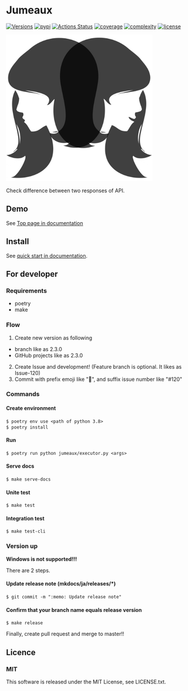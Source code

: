 Jumeaux
=======

[![Versions](https://img.shields.io/pypi/pyversions/jumeaux.svg)](https://pypi.org/project/jumeaux/)
[![pypi](https://img.shields.io/pypi/v/jumeaux.svg)](https://pypi.org/project/jumeaux/)
[![Actions Status](https://github.com/tadashi-aikawa/jumeaux/workflows/Tests/badge.svg)](https://github.com/tadashi-aikawa/jumeaux/actions)
[![coverage](https://codeclimate.com/github/tadashi-aikawa/jumeaux/badges/coverage.svg)](https://codeclimate.com/github/tadashi-aikawa/jumeaux/coverage)
[![complexity](https://codeclimate.com/github/tadashi-aikawa/jumeaux/badges/gpa.svg)](https://codeclimate.com/github/tadashi-aikawa/jumeaux)
[![license](https://img.shields.io/github/license/mashape/apistatus.svg)](https://github.com/tadashi-aikawa/jumeaux/blob/master/LICENSE)

<img src="https://github.com/tadashi-aikawa/jumeaux/blob/master/logo.png?raw=true" width=400 height=400 />

Check difference between two responses of API.


Demo
----

See [Top page in documentation](https://tadashi-aikawa.github.io/jumeaux/)


Install
-------

See [quick start in documentation](https://tadashi-aikawa.github.io/jumeaux/ja/getstarted/quickstart/).


For developer
-------------

### Requirements

* poetry
* make

### Flow

1. Create new version as following
  * branch like as 2.3.0
  * GitHub projects like as 2.3.0
2. Create Issue and development! (Feature branch is optional. It likes as Issue-120)
3. Commit with prefix emoji like ":memo:", and suffix issue number like "#120"


### Commands

#### Create environment

```
$ poetry env use <path of python 3.8>
$ poetry install
```

#### Run

```
$ poetry run python jumeaux/executor.py <args>
```

#### Serve docs

```
$ make serve-docs
```

#### Unite test

```
$ make test
```

#### Integration test

```
$ make test-cli
```


### Version up

**Windows is not supported!!!**

There are 2 steps.

#### Update release note (mkdocs/ja/releases/*)

```
$ git commit -m ":memo: Update release note"
```

#### Confirm that your branch name equals release version

```
$ make release
```

Finally, create pull request and merge to master!!


Licence
-------

### MIT

This software is released under the MIT License, see LICENSE.txt.

